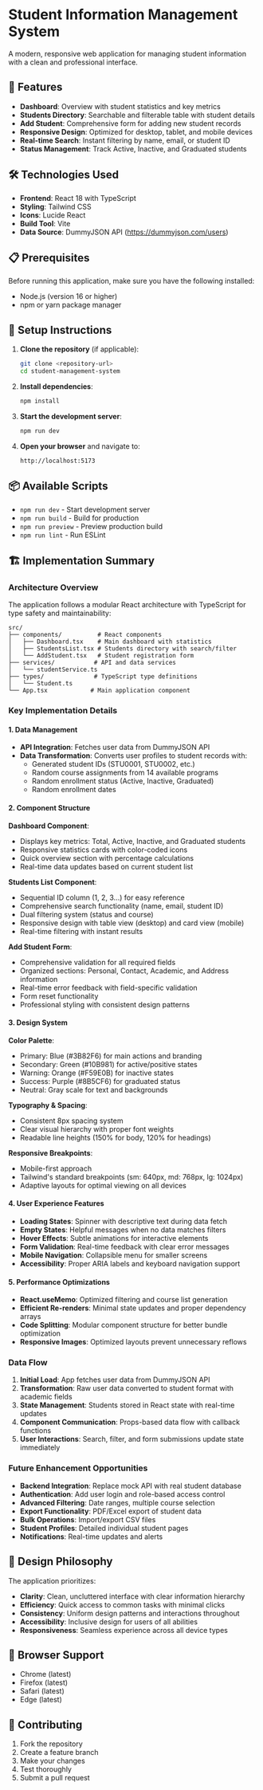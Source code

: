 # Student Information Management System

A modern, responsive web application for managing student information with a clean and professional interface.

## 🚀 Features

- **Dashboard**: Overview with student statistics and key metrics
- **Students Directory**: Searchable and filterable table with student details
- **Add Student**: Comprehensive form for adding new student records
- **Responsive Design**: Optimized for desktop, tablet, and mobile devices
- **Real-time Search**: Instant filtering by name, email, or student ID
- **Status Management**: Track Active, Inactive, and Graduated students

## 🛠️ Technologies Used

- **Frontend**: React 18 with TypeScript
- **Styling**: Tailwind CSS
- **Icons**: Lucide React
- **Build Tool**: Vite
- **Data Source**: DummyJSON API (https://dummyjson.com/users)

## 📋 Prerequisites

Before running this application, make sure you have the following installed:

- Node.js (version 16 or higher)
- npm or yarn package manager

## 🔧 Setup Instructions

1. **Clone the repository** (if applicable):
   ```bash
   git clone <repository-url>
   cd student-management-system
   ```

2. **Install dependencies**:
   ```bash
   npm install
   ```

3. **Start the development server**:
   ```bash
   npm run dev
   ```

4. **Open your browser** and navigate to:
   ```
   http://localhost:5173
   ```

## 📦 Available Scripts

- `npm run dev` - Start development server
- `npm run build` - Build for production
- `npm run preview` - Preview production build
- `npm run lint` - Run ESLint

## 🏗️ Implementation Summary

### Architecture Overview

The application follows a modular React architecture with TypeScript for type safety and maintainability:

```
src/
├── components/          # React components
│   ├── Dashboard.tsx    # Main dashboard with statistics
│   ├── StudentsList.tsx # Students directory with search/filter
│   └── AddStudent.tsx   # Student registration form
├── services/           # API and data services
│   └── studentService.ts
├── types/              # TypeScript type definitions
│   └── Student.ts
└── App.tsx            # Main application component
```

### Key Implementation Details

#### 1. Data Management
- **API Integration**: Fetches user data from DummyJSON API
- **Data Transformation**: Converts user profiles to student records with:
  - Generated student IDs (STU0001, STU0002, etc.)
  - Random course assignments from 14 available programs
  - Random enrollment status (Active, Inactive, Graduated)
  - Random enrollment dates

#### 2. Component Structure

**Dashboard Component**:
- Displays key metrics: Total, Active, Inactive, and Graduated students
- Responsive statistics cards with color-coded icons
- Quick overview section with percentage calculations
- Real-time data updates based on current student list

**Students List Component**:
- Sequential ID column (1, 2, 3...) for easy reference
- Comprehensive search functionality (name, email, student ID)
- Dual filtering system (status and course)
- Responsive design with table view (desktop) and card view (mobile)
- Real-time filtering with instant results

**Add Student Form**:
- Comprehensive validation for all required fields
- Organized sections: Personal, Contact, Academic, and Address information
- Real-time error feedback with field-specific validation
- Form reset functionality
- Professional styling with consistent design patterns

#### 3. Design System

**Color Palette**:
- Primary: Blue (#3B82F6) for main actions and branding
- Secondary: Green (#10B981) for active/positive states
- Warning: Orange (#F59E0B) for inactive states
- Success: Purple (#8B5CF6) for graduated status
- Neutral: Gray scale for text and backgrounds

**Typography & Spacing**:
- Consistent 8px spacing system
- Clear visual hierarchy with proper font weights
- Readable line heights (150% for body, 120% for headings)

**Responsive Breakpoints**:
- Mobile-first approach
- Tailwind's standard breakpoints (sm: 640px, md: 768px, lg: 1024px)
- Adaptive layouts for optimal viewing on all devices

#### 4. User Experience Features

- **Loading States**: Spinner with descriptive text during data fetch
- **Empty States**: Helpful messages when no data matches filters
- **Hover Effects**: Subtle animations for interactive elements
- **Form Validation**: Real-time feedback with clear error messages
- **Mobile Navigation**: Collapsible menu for smaller screens
- **Accessibility**: Proper ARIA labels and keyboard navigation support

#### 5. Performance Optimizations

- **React.useMemo**: Optimized filtering and course list generation
- **Efficient Re-renders**: Minimal state updates and proper dependency arrays
- **Code Splitting**: Modular component structure for better bundle optimization
- **Responsive Images**: Optimized layouts prevent unnecessary reflows

### Data Flow

1. **Initial Load**: App fetches user data from DummyJSON API
2. **Transformation**: Raw user data converted to student format with academic fields
3. **State Management**: Students stored in React state with real-time updates
4. **Component Communication**: Props-based data flow with callback functions
5. **User Interactions**: Search, filter, and form submissions update state immediately

### Future Enhancement Opportunities

- **Backend Integration**: Replace mock API with real student database
- **Authentication**: Add user login and role-based access control
- **Advanced Filtering**: Date ranges, multiple course selection
- **Export Functionality**: PDF/Excel export of student data
- **Bulk Operations**: Import/export CSV files
- **Student Profiles**: Detailed individual student pages
- **Notifications**: Real-time updates and alerts

## 🎨 Design Philosophy

The application prioritizes:
- **Clarity**: Clean, uncluttered interface with clear information hierarchy
- **Efficiency**: Quick access to common tasks with minimal clicks
- **Consistency**: Uniform design patterns and interactions throughout
- **Accessibility**: Inclusive design for users of all abilities
- **Responsiveness**: Seamless experience across all device types

## 📱 Browser Support

- Chrome (latest)
- Firefox (latest)
- Safari (latest)
- Edge (latest)

## 🤝 Contributing

1. Fork the repository
2. Create a feature branch
3. Make your changes
4. Test thoroughly
5. Submit a pull request

